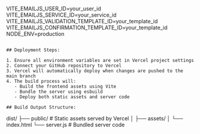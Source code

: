 VITE_EMAILJS_USER_ID=your_user_id
VITE_EMAILJS_SERVICE_ID=your_service_id
VITE_EMAILJS_VALIDATION_TEMPLATE_ID=your_template_id
VITE_EMAILJS_CONFIRMATION_TEMPLATE_ID=your_template_id
NODE_ENV=production
```

## Deployment Steps:

1. Ensure all environment variables are set in Vercel project settings
2. Connect your GitHub repository to Vercel
3. Vercel will automatically deploy when changes are pushed to the main branch
4. The build process will:
   - Build the frontend assets using Vite
   - Bundle the server using esbuild
   - Deploy both static assets and server code

## Build Output Structure:

```
dist/
  ├── public/     # Static assets served by Vercel
  │   ├── assets/
  │   └── index.html
  └── server.js   # Bundled server code